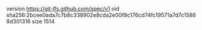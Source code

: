 version https://git-lfs.github.com/spec/v1
oid sha256:2bcee0ada7c7b8c338902e8cda2e00f8c176cd74fc19571a7d7c15868d301316
size 1514
